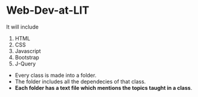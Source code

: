 # Web-Dev-at-LIT
It will include
  1. HTML
  2. CSS
  3. Javascript
  4. Bootstrap
  5. J-Query

- Every class is made into a folder. 
- The folder includes all the dependecies of that class. 
- **Each folder has a text file which mentions the topics taught in a class**.
